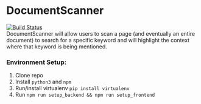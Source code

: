 # DocumentScanner
[![Build Status](https://travis-ci.org/CSC59939/DocumentScanner.svg?branch=master)](https://travis-ci.org/CSC59939/DocumentScanner)  
DocumentScanner will allow users to scan a page (and eventually an entire document) to search for a specific keyword and will highlight the context where that keyword is being mentioned. 


### Environment Setup:
1. Clone repo
2. Install `python3` and `npm`
3. Run/install virtualenv `pip install virtualenv`
4. Run `npm run setup_backend && npm run setup_frontend`

